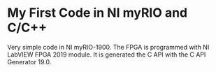 # My First Code in NI myRIO and C/C++

Very simple code in NI myRIO-1900.
The FPGA is programmed with NI LabVIEW FPGA 2019 module.
It is generated the C API with the C API Generator 19.0.
